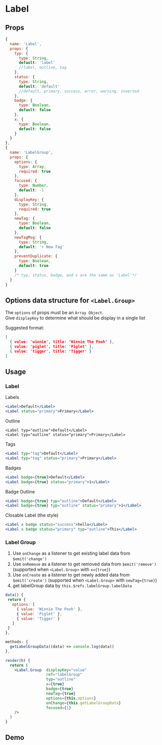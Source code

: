 # Label

## Props

```js
{
  name: 'Label',
  props: {
    typ: {
      type: String,
      default: 'label'
      //label, outline, tag
    },
    status: {
      type: String,
      default: 'default'
      //default, primary, success, error, warning, inverted
    },
    badge: {
      type: Boolean,
      default: false
    },
    x: {
      type: Boolean,
      default: false
    }
  }
},
{
  name: 'LabelGroup',
  props: {
    options: {
      type: Array,
      required: true
    },
    focused: {
      type: Number,
      default: -1
    },
    displayKey: {
      type: String,
      required: true
    },
    newTag: {
      type: Boolean,
      default: false
    },
    newTagMsg: {
      type: String,
      default: '+ New Tag'
    },
    preventDuplicate: {
      type: Boolean,
      default: true
    }
    /* typ, status, badge, and x are the same as 'Label'*/
  }
}
```

## Options data structure for `<Label.Group>`
The `options` of props must be an `Array Object`.  
Give `displayKey` to determine what should be display in a single list

Suggested format:
```json
[
  { value: 'winnie', title: 'Winnie The Pooh' },
  { value: 'piglet', title: 'Piglet' },
  { value: 'tigger', title: 'Tigger' }
]
```

## Usage

### Label

Labels
```jsx
<Label>Default</Label>
<Label status="primary">Primary</Label>
```
Outline
```
<Label typ="outline">Default</Label>
<Label typ="outline" status="primary">Primary</Label>
```
Tags
```jsx
<Label typ="tag">Default</Label>
<Label typ="tag" status="primary">Primary</Label>
```
Badges
```jsx
<Label badge={true}>Default</Label>
<Label badge={true} status="primary">1</Label>
```
Badge Outline
```jsx
<Label badge={true} typ="outline">Default</Label>
<Label badge={true} typ="outline" status="primary">1</Label>
```
Closable Label (the style)
```jsx
<Label x badge status="success">hello</Label>
<Label x badge status="primary" typ="outline">This</Label>
```

### Label Group  

1. Use `onChange` as a listener to get existing label data from `$emit('change')`  
2. Use `onRemove` as a listener to get removed data from `$emit('remove')`
 (supported when `<Label.Group>` with `x={true}`)  
3. Use `onCreate` as a listener to get newly added data from `$emit('create')`
(supported when `<Label.Group>` with `newTag={true}`)  
4. get labelGroup data by `this.$refs.labelGroup.labelData`
```jsx
data() {
 return {
   options: [
     { value: 'Winnie The Pooh' },
     { value: 'Piglet' },
     { value: 'Tigger' }
   ]
 }
},

methods: {
  getLabelGroupData((data) => console.log(data))
},

render(h) {
  return (
    <Label.Group  displayKey="value" 
                  ref="labelGroup"
                  typ="outline" 
                  x={true} 
                  badge={true} 
                  newTag={true}
                  options={this.options} 
                  onChange={this.getLabelGroupData} 
                  focused={1}
    />
  )
}
```

## Demo
